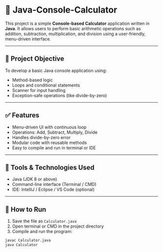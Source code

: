 # 🧮 Java-Console-Calculator

This project is a simple **Console-based Calculator** application written in **Java**. It allows users to perform basic arithmetic operations such as addition, subtraction, multiplication, and division using a user-friendly, menu-driven interface.

---

## 🎯 Project Objective

To develop a basic Java console application using:
- Method-based logic
- Loops and conditional statements
- Scanner for input handling
- Exception-safe operations (like divide-by-zero)

---

## ✅ Features

- Menu-driven UI with continuous loop
- Operations: Add, Subtract, Multiply, Divide
- Handles divide-by-zero error
- Modular code with reusable methods
- Easy to compile and run in terminal or IDE

---

## 🧰 Tools & Technologies Used

- Java (JDK 8 or above)
- Command-line interface (Terminal / CMD)
- IDE: IntelliJ / Eclipse / VS Code (optional)

---

## 🧪 How to Run

1. Save the file as `Calculator.java`
2. Open terminal or CMD in the project directory
3. Compile and run the program:

```bash
javac Calculator.java
java Calculator
